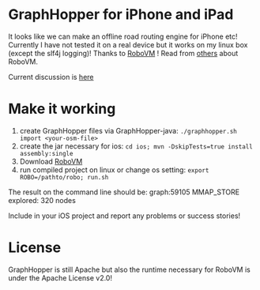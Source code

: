 GraphHopper for iPhone and iPad
=================

It looks like we can make an offline road routing engine for iPhone etc!
Currently I have not tested it on a real device but it works on my linux box (except the slf4j logging)!
Thanks to [RoboVM](http://www.robovm.org/) ! 
Read from [others](http://jaxenter.com/one-to-watch-robovm-cracking-the-java-ios-development-conundrum-48406.html) about RoboVM.

Current discussion is [here](https://groups.google.com/forum/#!topic/robovm/cfCEITXgqLo)


Make it working
=========

 1. create GraphHopper files via GraphHopper-java: `./graphhopper.sh import <your-osm-file>`
 2. create the jar necessary for ios: `cd ios; mvn -DskipTests=true install assembly:single`  
 3. Download [RoboVM](http://www.robovm.org/docs.html)
 4. run compiled project on linux or change os setting: `export ROBO=/pathto/robo; run.sh`

The result on the command line should be:
graph:59105 MMAP_STORE
explored: 320 nodes

Include in your iOS project and report any problems or success stories!

License
=======

GraphHopper is still Apache but also the runtime necessary for RoboVM is under the Apache License v2.0!